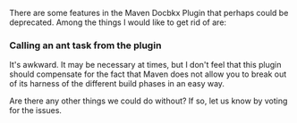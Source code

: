 There are some features in the Maven Docbkx Plugin that perhaps could be deprecated. Among the things I would like to get rid of are:

### Calling an ant task from the plugin ###

It's awkward. It may be necessary at times, but I don't feel that this plugin should compensate for the fact that Maven does not allow you to break out of its harness of the different build phases in an easy way.

Are there any other things we could do without? If so, let us know by voting for the issues.